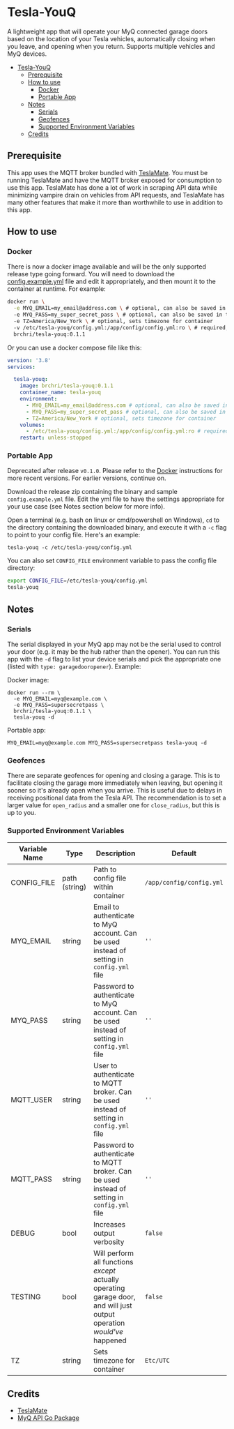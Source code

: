 # Tesla-YouQ
A lightweight app that will operate your MyQ connected garage doors based on the location of your Tesla vehicles, automatically closing when you leave, and opening when you return. Supports multiple vehicles and MyQ devices.

<!-- TOC -->

- [Tesla-YouQ](#tesla-youq)
  - [Prerequisite](#prerequisite)
  - [How to use](#how-to-use)
    - [Docker](#docker)
    - [Portable App](#portable-app)
  - [Notes](#notes)
    - [Serials](#serials)
    - [Geofences](#geofences)
    - [Supported Environment Variables](#supported-environment-variables)
  - [Credits](#credits)

<!-- /TOC -->

## Prerequisite
This app uses the MQTT broker bundled with [TeslaMate](https://github.com/adriankumpf/teslamate). You must be running TeslaMate and have the MQTT broker exposed for consumption to use this app. TeslaMate has done a lot of work in scraping API data while minimizing vampire drain on vehicles from API requests, and TeslaMate has many other features that make it more than worthwhile to use in addition to this app.

## How to use
### Docker
There is now a docker image available and will be the only supported release type going forward. You will need to download the [config.example.yml](https://github.com/brchri/tesla-youq/blob/main/config.example.yml) file and edit it appropriately, and then mount it to the container at runtime. For example:

```bash
docker run \
  -e MYQ_EMAIL=my_email@address.com \ # optional, can also be saved in the config.yml file
  -e MYQ_PASS=my_super_secret_pass \ # optional, can also be saved in the config.yml file
  -e TZ=America/New_York \ # optional, sets timezone for container
  -v /etc/tesla-youq/config.yml:/app/config/config.yml:ro \ # required, config file volume
  brchri/tesla-youq:0.1.1
```

Or you can use a docker compose file like this:

```yaml
version: '3.8'
services:

  tesla-youq:
    image: brchri/tesla-youq:0.1.1
    container_name: tesla-youq
    environment:
      - MYQ_EMAIL=my_email@address.com # optional, can also be saved in the config.yml file
      - MYQ_PASS=my_super_secret_pass # optional, can also be saved in the config.yml file
      - TZ=America/New_York # optional, sets timezone for container
    volumes:
      - /etc/tesla-youq/config.yml:/app/config/config.yml:ro # required, config file volume
    restart: unless-stopped
```

### Portable App
Deprecated after release `v0.1.0`. Please refer to the [Docker](#docker) instructions for more recent versions. For earlier versions, continue on.

Download the release zip containing the binary and sample `config.example.yml` file. Edit the yml file to have the settings appropriate for your use case (see Notes section below for more info).

Open a terminal (e.g. bash on linux or cmd/powershell on Windows), `cd` to the directory containing the downloaded binary, and execute it with a `-c` flag to point to your config file. Here's an example:

`tesla-youq -c /etc/tesla-youq/config.yml`

You can also set `CONFIG_FILE` environment variable to pass the config file directory:

```bash
export CONFIG_FILE=/etc/tesla-youq/config.yml
tesla-youq
```

## Notes

### Serials
The serial displayed in your MyQ app may not be the serial used to control your door (e.g. it may be the hub rather than the opener). You can run this app with the `-d` flag to list your device serials and pick the appropriate one (listed with `type: garagedooropener`). Example:

Docker image:

```shell
docker run --rm \
  -e MYQ_EMAIL=myq@example.com \
  -e MYQ_PASS=supersecretpass \
  brchri/tesla-youq:0.1.1 \
  tesla-youq -d
```

Portable app:

`MYQ_EMAIL=myq@example.com MYQ_PASS=supersecretpass tesla-youq -d`

### Geofences
There are separate geofences for opening and closing a garage. This is to facilitate closing the garage more immediately when leaving, but opening it sooner so it's already open when you arrive. This is useful due to delays in receiving positional data from the Tesla API. The recommendation is to set a larger value for `open_radius` and a smaller one for `close_radius`, but this is up to you.

### Supported Environment Variables
| Variable Name | Type | Description | Default |
| ------------- | ---- | ----------- | ------- |
| CONFIG_FILE | path (string) | Path to config file within container | `/app/config/config.yml` |
| MYQ_EMAIL | string | Email to authenticate to MyQ account. Can be used instead of setting in `config.yml` file | `''` |
| MYQ_PASS | string | Password to authenticate to MyQ account. Can be used instead of setting in `config.yml` file | `''` |
| MQTT_USER | string | User to authenticate to MQTT broker. Can be used instead of setting in `config.yml` file | `''` |
| MQTT_PASS | string | Password to authenticate to MQTT broker. Can be used instead of setting in `config.yml` file | `''` |
| DEBUG | bool | Increases output verbosity | `false` |
| TESTING | bool | Will perform all functions *except* actually operating garage door, and will just output operation *would've* happened | `false` |
| TZ | string | Sets timezone for container | `Etc/UTC` |

## Credits
* [TeslaMate](https://github.com/adriankumpf/teslamate)
* [MyQ API Go Package](https://github.com/joeshaw/myq)